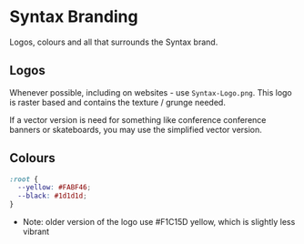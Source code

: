 # Syntax Branding

Logos, colours and all that surrounds the Syntax brand.


## Logos

Whenever possible, including on websites - use `Syntax-Logo.png`. This logo is raster based and contains the texture / grunge needed.

If a vector version is need for something like conference conference banners or skateboards, you may use the simplified vector version.

## Colours

```css
:root {
  --yellow: #FABF46;
  --black: #1d1d1d;
}
```
* Note: older version of the logo use #F1C15D yellow, which is slightly less vibrant
